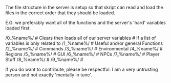 The file structure in the server is setup so that skript can read and load the files in the correct order that they should be loaded.

E.G. we preferably want all of the functions and the server's 'hard' variables loaded first.

/0_%name%/ # Clears then loads all of our server variables
			# If a list of variables is only related to 
/1_%name%/ # Useful and/or general Functions
/2_%name%/ # Commands
/3_%name%/ # Environmental
/4_%name%/ # Regions
/5_%name%/ # GUI
/6_%name%/ # NPCs
/7_%name%/ # Player Stuff
/8_%name%/ # 
/9_%name%/ # 







If you do want to contribute, please be respectful.
I am a very untrusting person and not exactly 'mentally in tune'.